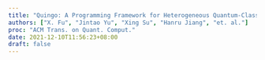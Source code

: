 ```yaml
---
title: "Quingo: A Programming Framework for Heterogeneous Quantum-Classical Computing with NISQ Features"
authors: ["X. Fu", "Jintao Yu", "Xing Su", "Hanru Jiang", "et. al."]
proc: "ACM Trans. on Quant. Comput."
date: 2021-12-10T11:56:23+08:00
draft: false
---
```


